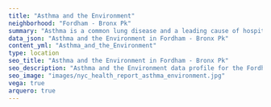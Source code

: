 ```yaml
---
title: "Asthma and the Environment"
neighborhood: "Fordham - Bronx Pk"
summary: "Asthma is a common lung disease and a leading cause of hospitalizations for children under 15 years old. This report provides a summary of asthma indicators by neighborhood. It also describes housing and neighborhood characteristics that can make asthma worse."
data_json: "Asthma and the Environment in Fordham - Bronx Pk"
content_yml: "Asthma_and_the_Environment"
type: location
seo_title: "Asthma and the Environment in Fordham - Bronx Pk"
seo_description: "Asthma and the Environment data profile for the Fordham - Bronx Pk neighborhood of NYC."
seo_image: "images/nyc_health_report_asthma_environment.jpg"
vega: true
arquero: true
---
```

